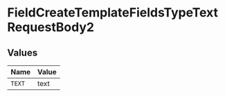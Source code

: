 # FieldCreateTemplateFieldsTypeTextRequestBody2


## Values

| Name   | Value  |
| ------ | ------ |
| `TEXT` | text   |